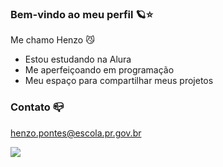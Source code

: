 ### Bem-vindo ao meu perfil 🪐⭐

Me chamo Henzo 😼

- Estou estudando na Alura
- Me aperfeiçoando em programação 
- Meu espaço para compartilhar meus projetos

### Contato 📪

henzo.pontes@escola.pr.gov.br

![](https://tenor.com/pt-BR/view/umm-gif-11714145596342171098)
